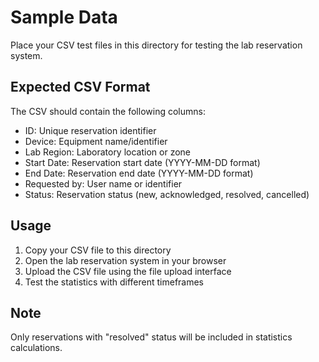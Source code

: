 # Sample Data

Place your CSV test files in this directory for testing the lab reservation system.

## Expected CSV Format

The CSV should contain the following columns:
- ID: Unique reservation identifier
- Device: Equipment name/identifier
- Lab Region: Laboratory location or zone
- Start Date: Reservation start date (YYYY-MM-DD format)
- End Date: Reservation end date (YYYY-MM-DD format)
- Requested by: User name or identifier
- Status: Reservation status (new, acknowledged, resolved, cancelled)

## Usage

1. Copy your CSV file to this directory
2. Open the lab reservation system in your browser
3. Upload the CSV file using the file upload interface
4. Test the statistics with different timeframes

## Note

Only reservations with "resolved" status will be included in statistics calculations.